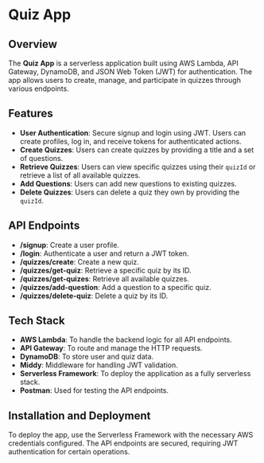 # Quiz App

## Overview
The **Quiz App** is a serverless application built using AWS Lambda, API Gateway, DynamoDB, and JSON Web Token (JWT) for authentication. The app allows users to create, manage, and participate in quizzes through various endpoints.

## Features
- **User Authentication**: Secure signup and login using JWT. Users can create profiles, log in, and receive tokens for authenticated actions.
- **Create Quizzes**: Users can create quizzes by providing a title and a set of questions.
- **Retrieve Quizzes**: Users can view specific quizzes using their `quizId` or retrieve a list of all available quizzes.
- **Add Questions**: Users can add new questions to existing quizzes.
- **Delete Quizzes**: Users can delete a quiz they own by providing the `quizId`.

## API Endpoints
- **/signup**: Create a user profile.
- **/login**: Authenticate a user and return a JWT token.
- **/quizzes/create**: Create a new quiz.
- **/quizzes/get-quiz**: Retrieve a specific quiz by its ID.
- **/quizzes/get-quizes**: Retrieve all available quizzes.
- **/quizzes/add-question**: Add a question to a specific quiz.
- **/quizzes/delete-quiz**: Delete a quiz by its ID.

## Tech Stack
- **AWS Lambda**: To handle the backend logic for all API endpoints.
- **API Gateway**: To route and manage the HTTP requests.
- **DynamoDB**: To store user and quiz data.
- **Middy**: Middleware for handling JWT validation.
- **Serverless Framework**: To deploy the application as a fully serverless stack.
- **Postman**: Used for testing the API endpoints.

## Installation and Deployment
To deploy the app, use the Serverless Framework with the necessary AWS credentials configured. The API endpoints are secured, requiring JWT authentication for certain operations.


